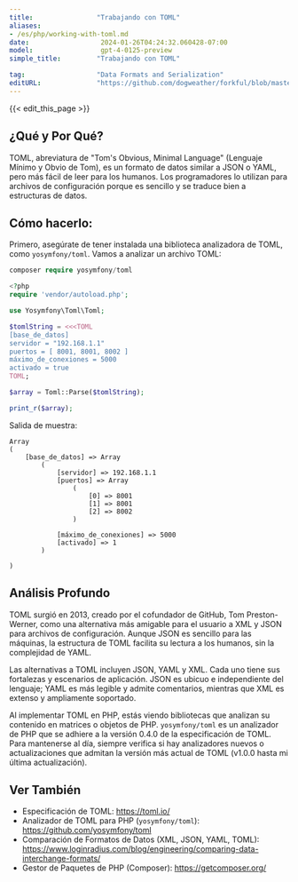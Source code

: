 ```yaml
---
title:                "Trabajando con TOML"
aliases:
- /es/php/working-with-toml.md
date:                  2024-01-26T04:24:32.060428-07:00
model:                 gpt-4-0125-preview
simple_title:         "Trabajando con TOML"

tag:                  "Data Formats and Serialization"
editURL:              "https://github.com/dogweather/forkful/blob/master/content/es/php/working-with-toml.md"
---
```


{{< edit_this_page >}}

## ¿Qué y Por Qué?
TOML, abreviatura de "Tom's Obvious, Minimal Language" (Lenguaje Mínimo y Obvio de Tom), es un formato de datos similar a JSON o YAML, pero más fácil de leer para los humanos. Los programadores lo utilizan para archivos de configuración porque es sencillo y se traduce bien a estructuras de datos.

## Cómo hacerlo:
Primero, asegúrate de tener instalada una biblioteca analizadora de TOML, como `yosymfony/toml`. Vamos a analizar un archivo TOML:

```php
composer require yosymfony/toml

<?php
require 'vendor/autoload.php';

use Yosymfony\Toml\Toml;

$tomlString = <<<TOML
[base_de_datos]
servidor = "192.168.1.1"
puertos = [ 8001, 8001, 8002 ]
máximo_de_conexiones = 5000
activado = true
TOML;

$array = Toml::Parse($tomlString);

print_r($array);
```

Salida de muestra:

```
Array
(
    [base_de_datos] => Array
        (
            [servidor] => 192.168.1.1
            [puertos] => Array
                (
                    [0] => 8001
                    [1] => 8001
                    [2] => 8002
                )

            [máximo_de_conexiones] => 5000
            [activado] => 1
        )

)
```
## Análisis Profundo
TOML surgió en 2013, creado por el cofundador de GitHub, Tom Preston-Werner, como una alternativa más amigable para el usuario a XML y JSON para archivos de configuración. Aunque JSON es sencillo para las máquinas, la estructura de TOML facilita su lectura a los humanos, sin la complejidad de YAML.

Las alternativas a TOML incluyen JSON, YAML y XML. Cada uno tiene sus fortalezas y escenarios de aplicación. JSON es ubicuo e independiente del lenguaje; YAML es más legible y admite comentarios, mientras que XML es extenso y ampliamente soportado.

Al implementar TOML en PHP, estás viendo bibliotecas que analizan su contenido en matrices o objetos de PHP. `yosymfony/toml` es un analizador de PHP que se adhiere a la versión 0.4.0 de la especificación de TOML. Para mantenerse al día, siempre verifica si hay analizadores nuevos o actualizaciones que admitan la versión más actual de TOML (v1.0.0 hasta mi última actualización).

## Ver También
- Especificación de TOML: <https://toml.io/>
- Analizador de TOML para PHP (`yosymfony/toml`): <https://github.com/yosymfony/toml>
- Comparación de Formatos de Datos (XML, JSON, YAML, TOML): <https://www.loginradius.com/blog/engineering/comparing-data-interchange-formats/>
- Gestor de Paquetes de PHP (Composer): <https://getcomposer.org/>
